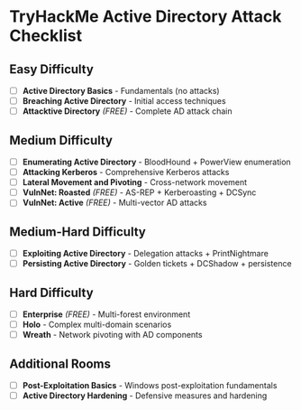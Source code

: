 # TryHackMe Active Directory Attack Checklist

## Easy Difficulty
- [ ] **Active Directory Basics** - Fundamentals (no attacks)
- [ ] **Breaching Active Directory** - Initial access techniques
- [ ] **Attacktive Directory** *(FREE)* - Complete AD attack chain

## Medium Difficulty
- [ ] **Enumerating Active Directory** - BloodHound + PowerView enumeration
- [ ] **Attacking Kerberos** - Comprehensive Kerberos attacks
- [ ] **Lateral Movement and Pivoting** - Cross-network movement
- [ ] **VulnNet: Roasted** *(FREE)* - AS-REP + Kerberoasting + DCSync
- [ ] **VulnNet: Active** *(FREE)* - Multi-vector AD attacks

## Medium-Hard Difficulty
- [ ] **Exploiting Active Directory** - Delegation attacks + PrintNightmare
- [ ] **Persisting Active Directory** - Golden tickets + DCShadow + persistence

## Hard Difficulty
- [ ] **Enterprise** *(FREE)* - Multi-forest environment
- [ ] **Holo** - Complex multi-domain scenarios
- [ ] **Wreath** - Network pivoting with AD components

## Additional Rooms
- [ ] **Post-Exploitation Basics** - Windows post-exploitation fundamentals
- [ ] **Active Directory Hardening** - Defensive measures and hardening